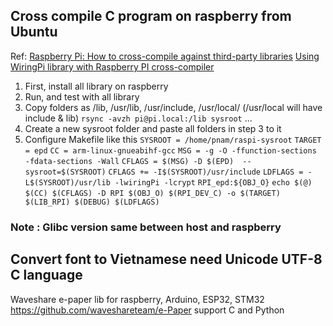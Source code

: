 ## Cross compile C program on raspberry from Ubuntu 
Ref: [Raspberry Pi: How to cross-compile against third-party libraries](https://deardevices.com/2019/12/25/raspberry-pi-sysroot/)
[Using WiringPi library with Raspberry PI cross-compiler](https://visualgdb.com/tutorials/raspberry/wiringPi/)
1. First, install all library on raspberry
2. Run, and test with all library
3. Copy folders as /lib, /usr/lib, /usr/include, /usr/local/ (/usr/local will have include & lib)
`rsync -avzh pi@pi.local:/lib sysroot` ...
4. Create a new sysroot folder and paste all folders in step 3 to it 
5. Configure Makefile like this 
`SYSROOT = /home/pnam/raspi-sysroot`
`TARGET = epd`
`CC = arm-linux-gnueabihf-gcc`
`MSG = -g -O -ffunction-sections -fdata-sections -Wall` 
`CFLAGS = $(MSG) -D $(EPD)  --sysroot=$(SYSROOT)`
`CFLAGS += -I$(SYSROOT)/usr/include` 
`LDFLAGS = -L$(SYSROOT)/usr/lib -lwiringPi -lcrypt`
`RPI_epd:${OBJ_O}`
	`echo $(@)`
	`$(CC) $(CFLAGS) -D RPI $(OBJ_O) $(RPI_DEV_C) -o $(TARGET) $(LIB_RPI) $(DEBUG) $(LDFLAGS)`	
### Note : Glibc version same between host and raspberry 

## Convert font to Vietnamese need Unicode UTF-8 C language
Waveshare e-paper lib for raspberry, Arduino, ESP32, STM32 https://github.com/waveshareteam/e-Paper support C and Python
